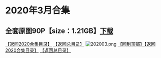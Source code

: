 # 2020年3月合集
## 全套原图90P【size：1.21GB】[下载](https://474b.com/file/25713053-437910734)
[【返回2020合集目录】](/2020年VIP作品合集/README.md)
[【返回总目录】](/README.md)
![202003.png](https://www.nsaimg.com/2020/04/17/7c6121a1ea797.jpg)
[【回到顶部】](#readme)[【返回2020合集目录】](/2020年VIP作品合集/README.md)
[【返回总目录】](/README.md)


